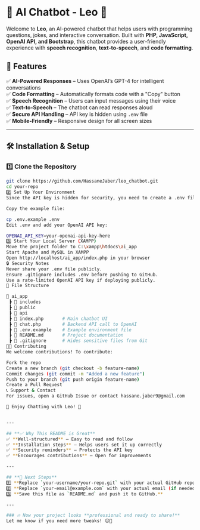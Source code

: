 # 🚀 AI Chatbot - Leo 🤖

Welcome to **Leo**, an AI-powered chatbot that helps users with programming questions, jokes, and interactive conversation. Built with **PHP, JavaScript, OpenAI API, and Bootstrap**, this chatbot provides a user-friendly experience with **speech recognition**, **text-to-speech**, and **code formatting**.

## 🌟 Features
✅ **AI-Powered Responses** – Uses OpenAI’s GPT-4 for intelligent conversations  
✅ **Code Formatting** – Automatically formats code with a "Copy" button  
✅ **Speech Recognition** – Users can input messages using their voice  
✅ **Text-to-Speech** – The chatbot can read responses aloud  
✅ **Secure API Handling** – API key is hidden using `.env` file  
✅ **Mobile-Friendly** – Responsive design for all screen sizes  

---

## 🛠️ Installation & Setup
### **1️⃣ Clone the Repository**
```sh
git clone https://github.com/HassaneJaber/leo_chatbot.git
cd your-repo
2️⃣ Set Up Your Environment
Since the API key is hidden for security, you need to create a .env file.

Copy the example file:

cp .env.example .env
Edit .env and add your OpenAI API key:

OPENAI_API_KEY=your-openai-api-key-here
3️⃣ Start Your Local Server (XAMPP)
Move the project folder to C:\xampp\htdocs\ai_app
Start Apache and MySQL in XAMPP
Open http://localhost/ai_app/index.php in your browser
🔒 Security Notes
Never share your .env file publicly.
Ensure .gitignore includes .env before pushing to GitHub.
Use a rate-limited OpenAI API key if deploying publicly.
📜 File Structure

📂 ai_app
 ┣ 📂 includes
 ┣ 📂 public
 ┣ 📂 api
 ┣ 📜 index.php       # Main chatbot UI
 ┣ 📜 chat.php        # Backend API call to OpenAI
 ┣ 📜 .env.example    # Example environment file
 ┣ 📜 README.md       # Project documentation
 ┣ 📜 .gitignore      # Hides sensitive files from Git
👨‍💻 Contributing
We welcome contributions! To contribute:

Fork the repo
Create a new branch (git checkout -b feature-name)
Commit changes (git commit -m "Added a new feature")
Push to your branch (git push origin feature-name)
Create a Pull Request
📞 Support & Contact
For issues, open a GitHub Issue or contact hassane.jaber9@gmail.com

🎉 Enjoy Chatting with Leo! 🚀


---

## **✅ Why This README is Great**
✅ **Well-structured** – Easy to read and follow  
✅ **Installation steps** – Helps users set it up correctly  
✅ **Security reminders** – Protects the API key  
✅ **Encourages contributions** – Open for improvements  

---

## **🚀 Next Steps**
1️⃣ **Replace `your-username/your-repo.git` with your actual GitHub repository link.**  
2️⃣ **Replace `your-email@example.com` with your actual email (if needed).**  
3️⃣ **Save this file as `README.md` and push it to GitHub.**  

---

### 🔥 Now your project looks **professional and ready to share!**  
Let me know if you need more tweaks! 😊🚀
